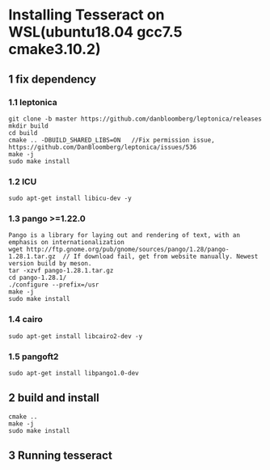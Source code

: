 # Installing Tesseract on WSL(ubuntu18.04  gcc7.5  cmake3.10.2)

## 1 fix dependency

### 1.1 leptonica
    git clone -b master https://github.com/danbloomberg/leptonica/releases
    mkdir build
    cd build
    cmake .. -DBUILD_SHARED_LIBS=ON   //Fix permission issue, https://github.com/DanBloomberg/leptonica/issues/536
    make -j
    sudo make install

### 1.2 ICU 
    sudo apt-get install libicu-dev -y
  
### 1.3 pango  >=1.22.0 
    Pango is a library for laying out and rendering of text, with an emphasis on internationalization
    wget http://ftp.gnome.org/pub/gnome/sources/pango/1.28/pango-1.28.1.tar.gz  // If download fail, get from website manually. Newest version build by meson.
    tar -xzvf pango-1.28.1.tar.gz
    cd pango-1.28.1/
    ./configure --prefix=/usr
    make -j
    sudo make install
    
 ### 1.4 cairo   
    sudo apt-get install libcairo2-dev -y
    
  ### 1.5 pangoft2  
    sudo apt-get install libpango1.0-dev
    
    
## 2 build and install
    cmake ..
    make -j
    sudo make install
    
 ## 3 Running tesseract
    
    
    
